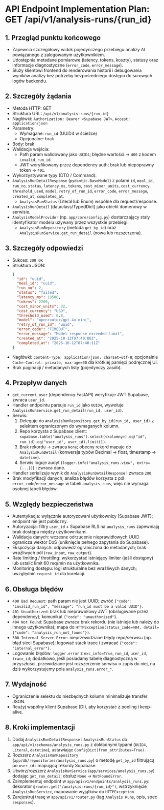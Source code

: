 # API Endpoint Implementation Plan: GET /api/v1/analysis-runs/{run_id}

## 1. Przegląd punktu końcowego

- Zapewnia szczegółowy widok pojedynczego przebiegu analizy AI powiązanego z zalogowanym użytkownikiem.
- Udostępnia metadane pomiarowe (latency, tokens, koszty), statusy oraz informacje diagnostyczne (`error_code`, `error_message`).
- Służy klientowi frontend do renderowania historii i debugowania wyników analizy bez potrzeby bezpośredniego dostępu do surowych logów backendu.

## 2. Szczegóły żądania

- Metoda HTTP: GET
- Struktura URL: `/api/v1/analysis-runs/{run_id}`
- Nagłówki: `Authorization: Bearer <Supabase JWT>`, `Accept: application/json`
- Parametry:
  - Wymagane: `run_id` (UUID4 w ścieżce)
  - Opcjonalne: brak
- Body: brak
- Walidacja wejścia:
  - Path param walidowany jako `UUID4`; błędne wartości → `400` z kodem `invalid_run_id`.
  - JWT weryfikowany przez dependency auth; brak lub niepoprawny token → `401`.
- Wykorzystywane typy (DTO / Command):
- `AnalysisRunDetailResponse` (`pydantic.BaseModel`) z polami `id`, `meal_id`, `run_no`, `status`, `latency_ms`, `tokens`, `cost_minor_units`, `cost_currency`, `threshold_used`, `model`, `retry_of_run_id`, `error_code`, `error_message`, `created_at`, `completed_at`.
  - `AnalysisRunStatus` (Literal lub Enum) wspólne dla request/response.
- `AnalysisRunDetail` (dataclass/TypedDict) jako obiekt domenowy w serwisie.
- `AnalysisModelProvider` (np. `app/core/config.py`) dostarczający stały identyfikator modelu używany przez wszystkie przebiegi.
  - `AnalysisRunRepository` (metoda `get_by_id`) oraz `AnalysisRunService.get_run_detail` (nowa lub rozszerzona).

## 3. Szczegóły odpowiedzi

- Sukces: `200 OK`
- Struktura JSON:
  ```json
  {
    "id": "uuid",
    "meal_id": "uuid",
    "run_no": 2,
    "status": "failed",
    "latency_ms": 10500,
    "tokens": 2200,
    "cost_minor_units": 32,
    "cost_currency": "USD",
    "threshold_used": 0.8,
    "model": "openrouter/gpt-4o-mini",
    "retry_of_run_id": "uuid",
    "error_code": "TIMEOUT",
    "error_message": "Model response exceeded limit",
    "created_at": "2025-10-12T07:40:00Z",
    "completed_at": "2025-10-12T07:40:11Z"
  }
  ```
- Nagłówki: `Content-Type: application/json; charset=utf-8`; opcjonalnie `Cache-Control: private, max-age=30` dla krótkiej pamięci podręcznej UI.
- Brak paginacji / metadanych listy (pojedynczy zasób).

## 4. Przepływ danych

- `get_current_user` (dependency FastAPI) weryfikuje JWT Supabase, zwraca `user_id`.
- Handler endpointu parsuje `run_id` jako `UUID4`, wywołuje `AnalysisRunService.get_run_detail(run_id, user_id)`.
- Serwis:
  1. Deleguje do `AnalysisRunRepository.get_by_id(run_id, user_id)` z selektem ograniczonym do wymaganych kolumn.
  2. Repo korzysta z Supabase client: `supabase.table("analysis_runs").select(<kolumny>).eq("id", run_id).eq("user_id", user_id).limit(1)`.
  3. Brak rekordu → zwraca `None`; obecny rekord mapuje do `AnalysisRunDetail` (konwersja typów Decimal → float, timestamp → `datetime`).
  4. Serwis loguje audyt (`logger.info("analysis_runs.view", extra={...})`) i zwraca dane.
- Handler serializuje wynik do `AnalysisRunDetailResponse` i zwraca `200`.
- Brak modyfikacji danych; analiza błędów korzysta z pól `error_code`/`error_message` w tabeli `analysis_runs`, więc nie wymaga osobnej tabeli błędów.

## 5. Względy bezpieczeństwa

- Autentykacja: wyłącznie autoryzowani użytkownicy (Supabase JWT); endpoint nie jest publiczny.
- Autoryzacja: filtry `user_id` + Supabase RLS na `analysis_runs` zapewniają brak dostępu między użytkownikami.
- Walidacja danych: wczesne odrzucenie nieprawidłowych UUID ogranicza wektor DoS (uniknięcie pełnego zapytania do Supabase).
- Ekspozycja danych: odpowiedź ograniczona do metadanych; brak wrażliwych pól (`raw_input`, `raw_output`).
- Rate limiting / throttling: wykorzystać istniejący limiter (jeśli dostępny) lub ustalić limit 60 req/min na użytkownika.
- Monitoring dostępu: logi strukturalne bez wrażliwych danych; uwzględnić `request_id` dla korelacji.

## 6. Obsługa błędów

- `400 Bad Request`: path param nie jest UUID; zwróć `{"code": "invalid_run_id", "message": "run_id must be a valid UUID"}`.
- `401 Unauthorized`: brak lub nieprawidłowy JWT (obsługiwane przez dependency); komunikat `{"code": "unauthorized"}`.
- `404 Not Found`: Supabase zwraca brak rekordu (nie istnieje lub należy do innego użytkownika); mapa do `HTTPException(status_code=404, detail={"code": "analysis_run_not_found"})`.
- `500 Internal Server Error`: nieprzewidziane błędy repo/serwisu (np. błąd sieci Supabase); logować stack trace i zwracać `{"code": "internal_error"}`.
- Logowanie błędów: `logger.error` z `exc_info=True`, `run_id`, `user_id`, `trace_id`; dodatkowo, jeśli posiadamy tabelę diagnostyczną w przyszłości, przewidziane jest rozszerzenie serwisu o zapis do niej, na dziś wykorzystujemy pola `analysis_runs.error_*`.

## 7. Wydajność

- Ograniczenie selektu do niezbędnych kolumn minimalizuje transfer JSON.
- Reużyj wspólny klient Supabase (DI), aby korzystać z pooling i keep-alive.

## 8. Kroki implementacji

1. Dodaj `AnalysisRunDetailResponse` i `AnalysisRunStatus` do `app/api/v1/schemas/analysis_runs.py` z dokładnymi typami (`UUID4`, `Literal`, `datetime`), ustawiając `ConfigDict(from_attributes=True)`.
2. Rozszerz `AnalysisRunRepository` (`app/db/repositories/analysis_runs.py`) o metodę `get_by_id` filtrującą po `user_id` i mapującą rekordy Supabase.
3. Utwórz/rozszerz `AnalysisRunService` (`app/services/analysis_runs.py`) dodając `get_run_detail`; obsłuż `None` → `NotFoundError`.
4. Zaimplementuj endpoint w `app/api/v1/endpoints/analysis_runs.py`: dekorator `@router.get("/analysis-runs/{run_id}")`, wstrzyknięcie `AnalysisRunService`, mapowanie wyjątków do `HTTPException`.
5. Zarejestruj trasę w `app/api/v1/router.py` (tag `Analysis Runs`, opis, spec `responses`).
